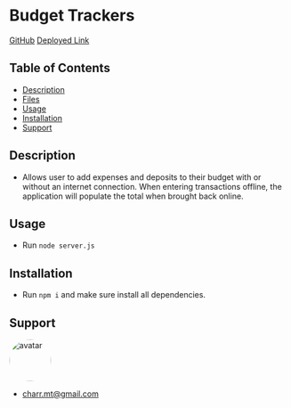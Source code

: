 # Budget Trackers

[GitHub](https://github.com/charrmountain/budget-tracker)
[Deployed Link](https://floating-headland-49063.herokuapp.com/)

## Table of Contents

- [Description](#description)
- [Files](#files)
- [Usage](#usage)
- [Installation](#installation)
- [Support](#support)

## Description

- Allows user to add expenses and deposits to their budget with or without an internet connection. When entering transactions offline, the application will populate the total when brought back online.

## Usage

- Run `node server.js` 

## Installation

- Run `npm i` and make sure install all dependencies.

## Support
[<img src="https://avatars3.githubusercontent.com/u/60668617?v=4" alt="avatar" style="border-radius: 75px" width="75"/>](https://github.com/charrmountain)

- charr.mt@gmail.com

